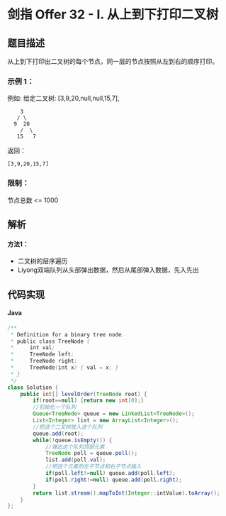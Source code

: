 # 剑指 Offer 32 - I. 从上到下打印二叉树

## 题目描述
从上到下打印出二叉树的每个节点，同一层的节点按照从左到右的顺序打印。

### 示例 1：

例如:
给定二叉树: [3,9,20,null,null,15,7],

```
    3
   / \
  9  20
    /  \
   15   7
```

返回：
```
[3,9,20,15,7]
```

### 限制：
节点总数 <= 1000


## 解析
#### 方法1：
- 二叉树的层序遍历
- Liyong双端队列从头部弹出数据，然后从尾部弹入数据，先入先出

## 代码实现
#### Java
```Java
/**
 * Definition for a binary tree node.
 * public class TreeNode {
 *     int val;
 *     TreeNode left;
 *     TreeNode right;
 *     TreeNode(int x) { val = x; }
 * }
 */
class Solution {
    public int[] levelOrder(TreeNode root) {
        if(root==null) {return new int[0];}
        //初始化一个队列
		Queue<TreeNode> queue = new LinkedList<TreeNode>();
		List<Integer> list = new ArrayList<Integer>();
        //把这个二叉树放入这个队列
		queue.add(root);
		while(!queue.isEmpty()) {
            //弹出这个队列顶部元素
			TreeNode poll = queue.poll();
			list.add(poll.val);
            //把这个元素的左子节点和右子节点插入
			if(poll.left!=null) queue.add(poll.left);
			if(poll.right!=null) queue.add(poll.right);
		}
		return list.stream().mapToInt(Integer::intValue).toArray();
    }
};
```